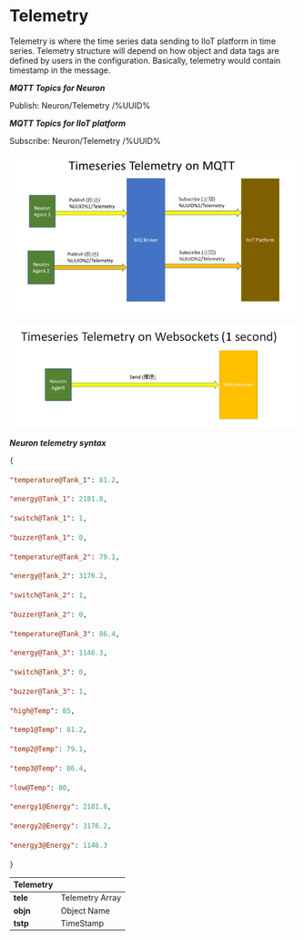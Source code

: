# Telemetry

Telemetry is where the time series data sending to IIoT platform in time
series. Telemetry structure will depend on how object and data tags are
defined by users in the configuration. Basically, telemetry would
contain timestamp in the message.

**_MQTT Topics for Neuron_**

Publish: Neuron/Telemetry /%UUID%

**_MQTT Topics for IIoT platform_**

Subscribe: Neuron/Telemetry /%UUID%

![](../assets/timeseries-telemetry-on-mqtt.png)

![](../assets/timeseries-telemetry-on-websockets.png)

**_Neuron telemetry syntax_**

```json
{

"temperature@Tank_1": 81.2,

"energy@Tank_1": 2181.8,

"switch@Tank_1": 1,

"buzzer@Tank_1": 0,

"temperature@Tank_2": 79.1,

"energy@Tank_2": 3176.2,

"switch@Tank_2": 1,

"buzzer@Tank_2": 0,

"temperature@Tank_3": 86.4,

"energy@Tank_3": 1146.3,

"switch@Tank_3": 0,

"buzzer@Tank_3": 1,

"high@Temp": 85,

"temp1@Temp": 81.2,

"temp2@Temp": 79.1,

"temp3@Temp": 86.4,

"low@Temp": 80,

"energy1@Energy": 2181.8,

"energy2@Energy": 3176.2,

"energy3@Energy": 1146.3

}
```

| Telemetry |                 |
| --------- | --------------- |
| **tele**  | Telemetry Array |
| **objn**  | Object Name     |
| **tstp**  | TimeStamp       |
